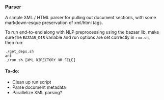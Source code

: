 ### Parser

A simple XML / HTML parser for pulling out document sections, with some markdown-esque preservation of xml/html tags.

To run end-to-end along with NLP preprocessing using the bazaar lib, make sure the `BAZAAR_DIR` variable and run options are set correctly in `run.sh`, then run:
  
    ./get_deps.sh
    ant
    ./run.sh [XML DIRECTORY OR FILE]

#### To-do:
* Clean up run script
* Parse document metadata
* Parallelize XML parsing?
